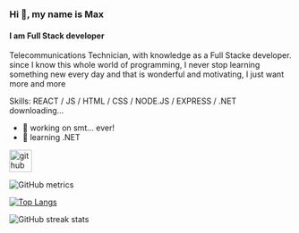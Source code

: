### Hi 👋, my name is Max
#### I am Full Stack developer

Telecommunications Technician, with knowledge as a Full Stacke developer. since I know this whole world of programming, I never stop learning something new every day and that is wonderful and motivating, I just want more and more

Skills: REACT / JS / HTML / CSS / NODE.JS / EXPRESS / .NET downloading...

- 🔭 working on smt... ever! 
- 🌱 learning .NET 


[<img src='https://cdn.jsdelivr.net/npm/simple-icons@3.0.1/icons/github.svg' alt='github' height='40'>](https://github.com/maxt0d0nt)  

![GitHub metrics](https://metrics.lecoq.io/maxt0d0nt)  

[![Top Langs](https://github-readme-stats.vercel.app/api/top-langs/?username=maxt0d0nt)](https://github.com/anuraghazra/github-readme-stats)

![GitHub streak stats](https://github-readme-streak-stats.herokuapp.com/?user=maxt0d0nt)  

